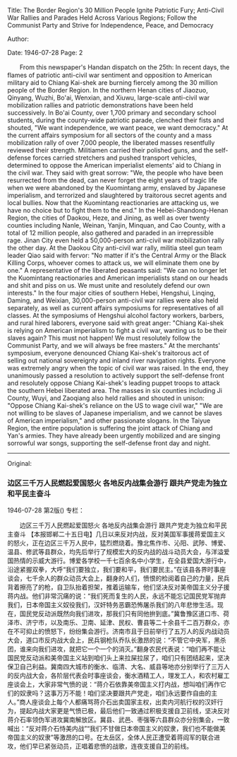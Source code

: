 Title: The Border Region's 30 Million People Ignite Patriotic Fury; Anti-Civil War Rallies and Parades Held Across Various Regions; Follow the Communist Party and Strive for Independence, Peace, and Democracy

Author:

Date: 1946-07-28
Page: 2

　　From this newspaper's Handan dispatch on the 25th: In recent days, the flames of patriotic anti-civil war sentiment and opposition to American military aid to Chiang Kai-shek are burning fiercely among the 30 million people of the Border Region. In the northern Henan cities of Jiaozuo, Qinyang, Wuzhi, Bo'ai, Wenxian, and Xiuwu, large-scale anti-civil war mobilization rallies and patriotic demonstrations have been held successively. In Bo'ai County, over 1,700 primary and secondary school students, during the county-wide patriotic parade, clenched their fists and shouted, "We want independence, we want peace, we want democracy." At the current affairs symposium for all sectors of the county and a mass mobilization rally of over 7,000 people, the liberated masses resentfully reviewed their strength. Militiamen carried their polished guns, and the self-defense forces carried stretchers and pushed transport vehicles, determined to oppose the American imperialist elements' aid to Chiang in the civil war. They said with great sorrow: "We, the people who have been resurrected from the dead, can never forget the eight years of tragic life when we were abandoned by the Kuomintang army, enslaved by Japanese imperialism, and terrorized and slaughtered by traitorous secret agents and local bullies. Now that the Kuomintang reactionaries are attacking us, we have no choice but to fight them to the end." In the Hebei-Shandong-Henan Region, the cities of Daokou, Heze, and Jining, as well as over twenty counties including Nanle, Weinan, Yanjin, Minquan, and Cao County, with a total of 12 million people, also gathered and paraded in an irrepressible rage. Jinan City even held a 50,000-person anti-civil war mobilization rally the other day. At the Daokou City anti-civil war rally, militia steel gun team leader Qiao said with fervor: "No matter if it's the Central Army or the Black Killing Corps, whoever comes to attack us, we will eliminate them one by one." A representative of the liberated peasants said: "We can no longer let the Kuomintang reactionaries and American imperialists stand on our heads and shit and piss on us. We must unite and resolutely defend our own interests." In the four major cities of southern Hebei, Hengshui, Linqing, Daming, and Weixian, 30,000-person anti-civil war rallies were also held separately, as well as current affairs symposiums for representatives of all classes. At the symposiums of Hengshui alcohol factory workers, barbers, and rural hired laborers, everyone said with great anger: "Chiang Kai-shek is relying on American imperialism to fight a civil war, wanting us to be their slaves again? This must not happen! We must resolutely follow the Communist Party, and we will always be free masters." At the merchants' symposium, everyone denounced Chiang Kai-shek's traitorous act of selling out national sovereignty and inland river navigation rights. Everyone was extremely angry when the topic of civil war was raised. In the end, they unanimously passed a resolution to actively support the self-defense front and resolutely oppose Chiang Kai-shek's leading puppet troops to attack the southern Hebei liberated area. The masses in six counties including Ji County, Wuyi, and Zaoqiang also held rallies and shouted in unison: "Oppose Chiang Kai-shek's reliance on the US to wage civil war," "We are not willing to be slaves of Japanese imperialism, and we cannot be slaves of American imperialism," and other passionate slogans. In the Taiyue Region, the entire population is suffering the joint attack of Chiang and Yan's armies. They have already been urgently mobilized and are singing sorrowful war songs, supporting the self-defense front day and night.



<hr /> 

Original: 


### 边区三千万人民燃起爱国怒火  各地反内战集会游行  跟共产党走为独立和平民主奋斗

1946-07-28
第2版()
专栏：

　　边区三千万人民燃起爱国怒火
    各地反内战集会游行 
    跟共产党走为独立和平民主奋斗
    【本报邯郸二十五日电】几日以来反对内战，反对美国军事援蒋爱国主义的怒火，正在边区三千万人民中，猛烈燃烧着。豫北焦作市、沁阳、武陟、博爱、温县、修武等县群众，均先后举行了规模宏大的反内战的战斗动员大会，与洋溢爱国热情的示威大游行。博爱各学校一千七百余名中小学生，在全县爱国大游行中，沿途紧握双拳，大呼“我们要独立，我们要和平，我们要民主。”在该县各界时事座谈会，七千余人的群众动员大会上，翻身的人们，愤恨的检阅着自己的力量，民兵背着擦亮了的枪，自卫队抬着担架，推着运输车，他们坚决反对美帝国主义分子援蒋内战。他们非常沉痛的说：“我们死而复生的人民，永远不能忘记国民党军抛弃我们，日本帝国主义奴役我们，汉奸特务恶霸恐怖屠杀我们的八年悲惨生活。现在，国民党反动派既然向我们进攻，那我们只有同他拚到底。”冀鲁豫区道口市、荷泽市、济宁市，以及南乐、卫南、延津、民权、曹县等二十余县千二百万群众，亦在不可抑止的愤怒下，纷纷集会游行。济南市且于日前举行了五万人的反内战动员大会，道口市反内战大会上，民兵钢枪队乔队长激昂的说：“不管它中央军，黑杀团，谁来向我们进攻，就把它一个一个的消灭。”翻身农民代表说：“咱们再不能让国民党反动派和美帝国主义站到咱们头上来拉屎拉尿了，咱们只有团结起来，坚决保卫自己利益。冀南四大城市的衡水、临清、大名、威县等地亦分别举行了三万人的反内战大会，各阶层代表会时事座谈会，衡水酒精工人，理发工人，和农村雇工座谈会上，大家非常气愤的说：“蒋介石依靠美帝国主义打内战，想叫咱们再作它们的奴隶吗？这事万万不能！咱们坚决要跟共产党走，咱们永远要作自由的主人。”商人座谈会上每个人都痛骂蒋介石出卖国家主权，出卖内河航行权的汉奸行为，提起内战大家更是气愤已极，最后他们一致通过积极支援自卫前线，坚决反对蒋介石率领伪军进攻冀南解放区。冀县、武邑、枣强等六县群众亦分别集会，一致喊出：“反对蒋介石恃美内战”“我们不甘做日本帝国主义的奴隶，我们也不能做美帝国主义的奴隶”等激昂的口号。在太岳区，全体人民正遭受着蒋阎军的联合进攻，他们早已紧张动员，正唱着悲愤的战歌，连夜支援自卫的前线。
